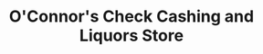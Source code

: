 ---
title: "O'Connor's Check Cashing and Liquors Store"
url: /baltimore/oconnors-check-cashing-and-liquors-store/
shop: Spirituosen
---